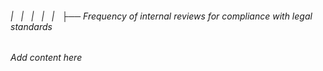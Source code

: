 ###### |   |   |   |   |   ├── Frequency of internal reviews for compliance with legal standards

*Add content here*